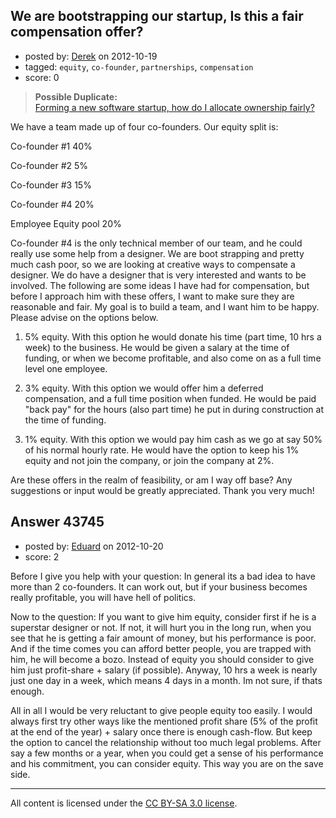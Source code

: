 ## We are bootstrapping our startup, Is this a fair compensation offer?

- posted by: [Derek](https://stackexchange.com/users/-1/18409-derek) on 2012-10-19
- tagged: `equity`, `co-founder`, `partnerships`, `compensation`
- score: 0

> **Possible Duplicate:**  
> [Forming a new software startup, how do I allocate ownership fairly?](http://answers.onstartups.com/questions/6949/forming-a-new-software-startup-how-do-i-allocate-ownership-fairly)  

<!-- End of automatically inserted text -->

We have a team made up of four co-founders. Our equity split is:
 
Co-founder #1 40%

Co-founder #2 5%

Co-founder #3 15%

Co-founder #4 20%

Employee Equity pool 20%

Co-founder #4 is the only technical member of our team, and he could really use some help  from a designer.  We are boot strapping and pretty much cash poor, so we are looking at creative ways to compensate a designer.  We do have a designer that is very interested and wants to be involved.  The following are some ideas I have had for compensation, but before I approach him with these offers, I want to make sure they are reasonable and fair.  My goal is to build a team, and I want him to be happy.  Please advise on the options below.

1. 5% equity.  With this option he would donate his time (part time, 10 hrs a week) to the business. He would be given a salary at the time of funding, or when we become profitable, and also come on as a full time level one employee.  

2. 3% equity.  With this option we would offer him a deferred compensation, and a full time position when funded.  He would be paid "back pay" for the hours (also part time) he put in during construction at the time of funding.

3. 1% equity.  With this option we would pay him cash as we go at say 50% of his normal hourly rate.  He would have the option to keep his 1% equity and not join the company, or join the company at 2%.

Are these offers in the realm of feasibility, or am I way off base?  Any suggestions or input would be greatly appreciated.  Thank you very much!


## Answer 43745

- posted by: [Eduard](https://stackexchange.com/users/-1/19927-eduard) on 2012-10-20
- score: 2

Before I give you help with your question:
In general its a bad idea to have more than 2 co-founders. It can work out, but if your business becomes really profitable, you will have hell of politics. 

Now to the question: If you want to give him equity, consider first if he is a superstar designer or not. If not, it will hurt you in the long run, when you see that he is getting a fair amount of money, but his performance is poor. And if the time comes you can afford better people, you are trapped with him, he will become a bozo. Instead of equity you should consider to give him just profit-share + salary (if possible). Anyway, 10 hrs a week is nearly just one day in a week, which means 4 days in a month. Im not sure, if thats enough.

All in all I would be very reluctant to give people equity too easily. I would always first try other ways like the mentioned profit share (5% of the profit at the end of the year) + salary once there is enough cash-flow. But keep the option to cancel the relationship without too much legal problems. After say a few months or a year, when you could get a sense of his performance and his commitment, you can consider equity. This way you are on the save side.



---

All content is licensed under the [CC BY-SA 3.0 license](https://creativecommons.org/licenses/by-sa/3.0/).
